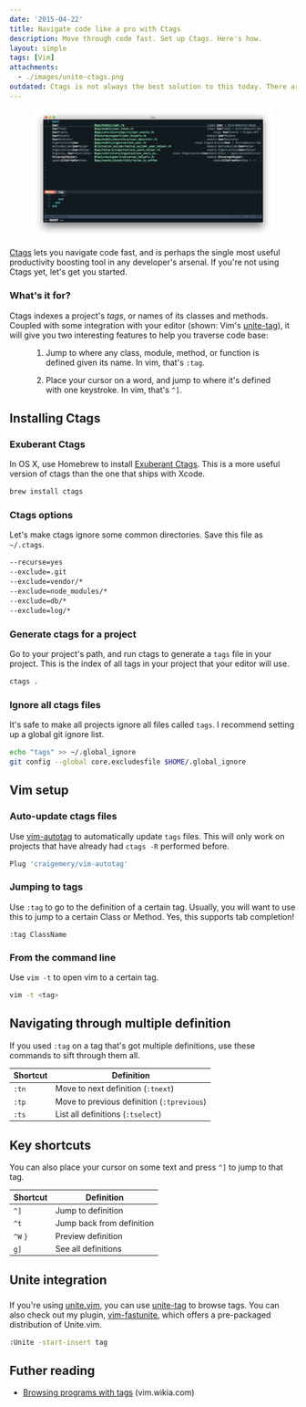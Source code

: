 ```yaml
---
date: '2015-04-22'
title: Navigate code like a pro with Ctags
description: Move through code fast. Set up Ctags. Here's how.
layout: simple
tags: [Vim]
attachments:
  - ./images/unite-ctags.png
outdated: Ctags is not always the best solution to this today. There are Language Server implementations for some modern languages that wpuld offer these features and more. Also, as of 2019, there are other ctags alternatives to consider today, such as Universal Ctags.
---
```


<figure class='cover'>
<img src='./images/unite-ctags.png'>
</figure>

[Ctags] lets you navigate code fast, and is perhaps the single most useful productivity boosting tool in any developer's arsenal. If you're not using Ctags yet, let's get you started.

### What's it for?

<!-- {.-wider-literate-style} -->

Ctags indexes a project's _tags_, or names of its classes and methods. Coupled with some integration with your editor (shown: Vim's [unite-tag]), it will give you two interesting features to help you traverse code base:

<figure>

1. Jump to where any class, module, method, or function is defined given its name. In vim, that's `:tag`.

2. Place your cursor on a word, and jump to where it's defined with one keystroke. In vim, that's `^]`.

</figure>

## Installing Ctags

### Exuberant Ctags

<!-- {.-literate-style} -->

In OS X, use Homebrew to install [Exuberant Ctags][ctags]. This is a more useful version of ctags than the one that ships with Xcode.

```bash
brew install ctags
```

### Ctags options

<!-- {.-literate-style} -->

Let's make ctags ignore some common directories. Save this file as `~/.ctags`.

```bash
--recurse=yes
--exclude=.git
--exclude=vendor/*
--exclude=node_modules/*
--exclude=db/*
--exclude=log/*
```

### Generate ctags for a project

<!-- {.-literate-style} -->

Go to your project's path, and run ctags to generate a `tags` file in your project. This is the index of all tags in your project that your editor will use.

```bash
ctags .
```

### Ignore all ctags files

<!-- {.-literate-style} -->

It's safe to make all projects ignore all files called `tags`. I recommend setting up a global git ignore list.

```bash
echo "tags" >> ~/.global_ignore
git config --global core.excludesfile $HOME/.global_ignore
```

## Vim setup

### Auto-update ctags files

<!-- {.-literate-style} -->

Use [vim-autotag] to automatically update `tags` files. This will only work on projects that have already had `ctags -R` performed before.

```bash
Plug 'craigemery/vim-autotag'
```

### Jumping to tags

<!-- {.-literate-style} -->

Use `:tag` to go to the definition of a certain tag. Usually, you will want to use this to jump to a certain Class or Method. Yes, this supports tab completion!

```vim
:tag ClassName
```

### From the command line

<!-- {.-literate-style} -->

Use `vim -t` to open vim to a certain tag.

```bash
vim -t <tag>
```

## Navigating through multiple definition

If you used `:tag` on a tag that's got multiple definitions, use these commands to sift through them all.

| Shortcut | Definition                                 |
| -------- | ------------------------------------------ |
| `:tn`    | Move to next definition (`:tnext`)         |
| `:tp`    | Move to previous definition (`:tprevious`) |
| `:ts`    | List all definitions (`:tselect`)          |

## Key shortcuts

You can also place your cursor on some text and press `^]` to jump to that tag.

| Shortcut | Definition                |
| -------- | ------------------------- |
| `^]`     | Jump to definition        |
| `^t`     | Jump back from definition |
| `^W` `}` | Preview definition        |
| `g]`     | See all definitions       |

## Unite integration

###

<!-- {.-literate-style} -->

If you're using [unite.vim], you can use [unite-tag] to browse tags. You can also check out my plugin, [vim-fastunite], which offers a pre-packaged distribution of Unite.vim.

```bash
:Unite -start-insert tag
```

## Futher reading

- [Browsing programs with tags](http://vim.wikia.com/wiki/Browsing_programs_with_tags) (vim.wikia.com)

[vim-fastunite]: https://github.com/rstacruz/vim-fastunite
[vim-autotag]: https://github.com/craigemery/vim-autotag
[unite.vim]: https://github.com/Shougo/unite.vim
[unite-tag]: https://github.com/tsukkee/unite-tag
[ctags]: http://ctags.sourceforge.net
